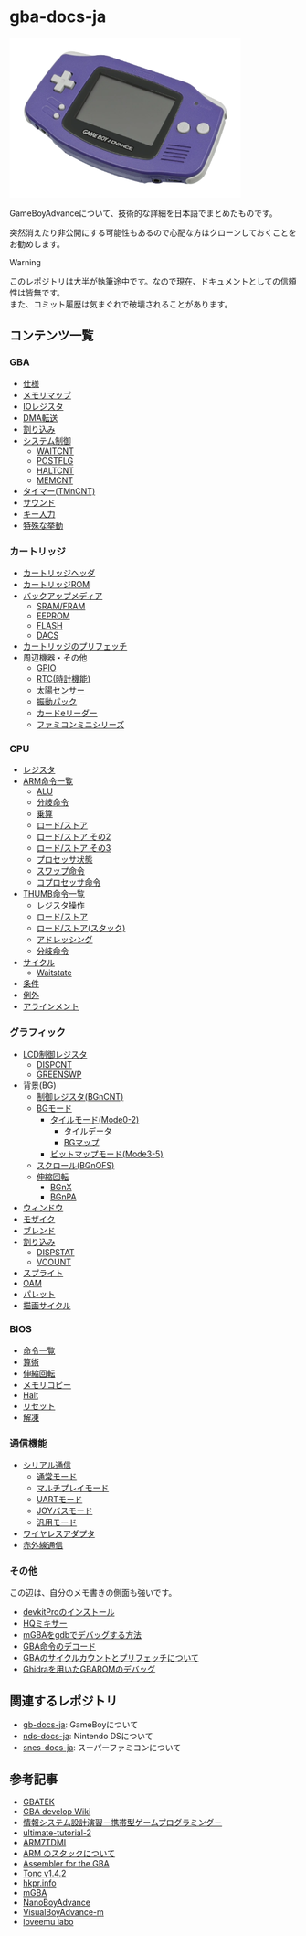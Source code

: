 # gba-docs-ja

<img src="images/purple.webp" height="280" />

GameBoyAdvanceについて、技術的な詳細を日本語でまとめたものです。

突然消えたり非公開にする可能性もあるので心配な方はクローンしておくことをお勧めします。

> [!WARNING]
> このレポジトリは大半が執筆途中です。なので現在、ドキュメントとしての信頼性は皆無です。  
> また、コミット履歴は気まぐれで破壊されることがあります。

## コンテンツ一覧

### GBA

- [仕様](spec.md)
- [メモリマップ](memory.md)
- [IOレジスタ](io.md)
- [DMA転送](dma.md)
- [割り込み](interrupt.md)
- [システム制御](system.md)
  - [WAITCNT](system.md)
  - [POSTFLG](system.md)
  - [HALTCNT](system.md)
  - [MEMCNT](system.md)
- [タイマー(TMnCNT)](timer.md)
- [サウンド](sound.md)
- [キー入力](keypad.md)
- [特殊な挙動](unpredictable.md)

### カートリッジ

- [カートリッジヘッダ](cartridge/header.md)
- [カートリッジROM](cartridge/rom.md)
- [バックアップメディア](cartridge/backup/README.md)
  - [SRAM/FRAM](cartridge/backup/sram.md)
  - [EEPROM](cartridge/backup/eeprom.md)
  - [FLASH](cartridge/backup/flash.md)
  - [DACS](cartridge/backup/README.md)
- [カートリッジのプリフェッチ](cartridge/prefetch.md)
- 周辺機器・その他
  - [GPIO](cartridge/addon/gpio.md)
  - [RTC(時計機能)](cartridge/addon/rtc.md)
  - [太陽センサー](cartridge/addon/solar.md)
  - [振動パック](cartridge/addon/rumble.md)
  - [カードeリーダー](cartridge/addon/carde.md)
  - [ファミコンミニシリーズ](cartridge/addon/classic.md)

### CPU

- [レジスタ](arm7tdmi/register.md)
- [ARM命令一覧](arm7tdmi/instruction.md)
  - [ALU](arm7tdmi/arm/alu.md)
  - [分岐命令](arm7tdmi/arm/branch.md)
  - [乗算](arm7tdmi/arm/multiply.md)
  - [ロード/ストア](arm7tdmi/arm/loadstore.md)
  - [ロード/ストア その2](arm7tdmi/arm/loadstore2.md)
  - [ロード/ストア その3](arm7tdmi/arm/loadstore3.md)
  - [プロセッサ状態](arm7tdmi/arm/psr.md)
  - [スワップ命令](arm7tdmi/arm/swap.md)
  - [コプロセッサ命令](arm7tdmi/arm/coprocessor.md)
- [THUMB命令一覧](arm7tdmi/thumb/instruction.md)
  - [レジスタ操作](arm7tdmi/thumb/register.md)
  - [ロード/ストア](arm7tdmi/thumb/loadstore.md)
  - [ロード/ストア(スタック)](arm7tdmi/thumb/loadstore2.md)
  - [アドレッシング](arm7tdmi/thumb/addressing.md)
  - [分岐命令](arm7tdmi/thumb/branch.md)
- [サイクル](arm7tdmi/cycle.md)
  - [Waitstate](arm7tdmi/cycle.md)
- [条件](arm7tdmi/cond.md)
- [例外](arm7tdmi/exception.md)
- [アラインメント](arm7tdmi/alignment.md)

### グラフィック

- [LCD制御レジスタ](video/control.md)
  - [DISPCNT](video/control.md)
  - [GREENSWP](video/control.md)
- 背景(BG)
  - [制御レジスタ(BGnCNT)](video/bg/control.md)
  - [BGモード](video/bg/mode/)
    - [タイルモード(Mode0-2)](video/bg/mode/tile/README.md)
      - [タイルデータ](video/bg/mode/tile/tiledata.md)
      - [BGマップ](video/bg/mode/tile/bgmap.md)
    - [ビットマップモード(Mode3-5)](video/bg/mode/bitmap.md)
  - [スクロール(BGnOFS)](video/bg/scroll.md)
  - [伸縮回転](video/bg/scalerot.md)
    - [BGnX](video/bg/scalerot.md)
    - [BGnPA](video/bg/scalerot.md)
- [ウィンドウ](video/window.md)
- [モザイク](video/mosaic.md)
- [ブレンド](video/blend.md)
- [割り込み](video/interrupt.md)
  - [DISPSTAT](video/interrupt.md)
  - [VCOUNT](video/interrupt.md)
- [スプライト](video/sprite.md)
- [OAM](video/oam.md)
- [パレット](video/palette.md)
- [描画サイクル](video/scanline.md)

### BIOS

- [命令一覧](bios/bios.md)
- [算術](bios/arithmetic.md)
- [伸縮回転](bios/rotation_scaling.md)
- [メモリコピー](bios/memcpy.md)
- [Halt](bios/halt.md)
- [リセット](bios/reset.md)
- [解凍](bios/decompression.md)

### 通信機能

- [シリアル通信](communication/sio/README.md)
  - [通常モード](communication/sio/normal.md)
  - [マルチプレイモード](communication/sio/multiplayer.md)
  - [UARTモード](communication/sio/uart.md)
  - [JOYバスモード](communication/sio/joybus.md)
  - [汎用モード](communication/sio/general.md)
- [ワイヤレスアダプタ](communication/wireless.md)
- [赤外線通信](communication/infrared.md)

### その他

この辺は、自分のメモ書きの側面も強いです。

- [devkitProのインストール](others/homebrew/devkit.md)
- [HQミキサー](others/homebrew/hq_mixer.md)
- [mGBAをgdbでデバッグする方法](others/homebrew/mgba_with_gdb.md)
- [GBA命令のデコード](others/emudev/decode.md)
- [GBAのサイクルカウントとプリフェッチについて](others/emudev/cycle-counting-prefetch.md)
- [Ghidraを用いたGBAROMのデバッグ](others/ret/ghidra-debugger.md)

## 関連するレポジトリ

- [gb-docs-ja](https://github.com/akatsuki105/gb-docs-ja): GameBoyについて
- [nds-docs-ja](https://github.com/akatsuki105/nds-docs-ja): Nintendo DSについて
- [snes-docs-ja](https://github.com/akatsuki105/snes-docs-ja): スーパーファミコンについて

## 参考記事

- [GBATEK](https://web.archive.org/web/20210108175702/https://problemkaputt.de/gbatek.htm)
- [GBA develop Wiki](http://akkera102.sakura.ne.jp/gbadev/)
- [情報システム設計演習－携帯型ゲームプログラミング－](http://jaco.ec.t.kanazawa-u.ac.jp/edu/GBA/)
- [ultimate-tutorial-2](https://tutorial.feuniverse.us/)
- [ARM7TDMI](https://ngmansion.github.io/hokanko/ARM7TDMI/)
- [ARM のスタックについて](http://masahir0y.blogspot.com/2012/11/arm.html)
- [Assembler for the GBA](https://github.com/Touched/asm-tutorial/blob/master/doc.md)
- [Tonc v1.4.2](https://www.coranac.com/tonc/text/toc.htm)
- [hkpr.info](https://hkpr.info/ds/wiki/index.php)
- [mGBA](https://mgba.io/)
- [NanoBoyAdvance](https://github.com/fleroviux/NanoBoyAdvance)
- [VisualBoyAdvance-m](https://github.com/visualboyadvance-m/visualboyadvance-m)
- [loveemu labo](https://loveemu.hatenablog.com/)
